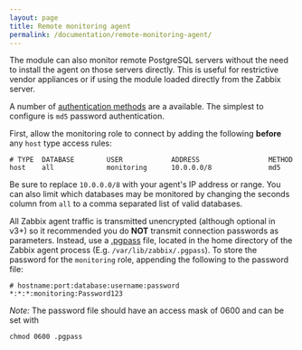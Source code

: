 ```yaml
---
layout: page
title: Remote monitoring agent
permalink: /documentation/remote-monitoring-agent/
---
```


The module can also monitor remote PostgreSQL servers without the need to
install the agent on those servers directly. This is useful for restrictive
vendor appliances or if using the module loaded directly from the Zabbix
server.

A number of [authentication methods](http://www.postgresql.org/docs/current/static/auth-methods.html)
are a available. The simplest to configure is `md5` password authentication.

First, allow the monitoring role to connect by adding the following __before__
any `host` type access rules:

    # TYPE  DATABASE        USER            ADDRESS                 METHOD
    host    all             monitoring      10.0.0.0/8              md5

Be sure to replace `10.0.0.0/8` with your agent's IP address or range. You can
also limit which databases may be monitored by changing the seconds column from
`all` to a comma separated list of valid databases.

All Zabbix agent traffic is transmitted unencrypted (although optional in v3+)
so it recommended you do __NOT__ transmit connection passwords as parameters.
Instead, use a [.pgpass](http://www.postgresql.org/docs/current/static/libpq-pgpass.html)
file, located in the home directory of the Zabbix agent process (E.g.
`/var/lib/zabbix/.pgpass`). To store the password for the `monitoring` role,
appending the following to the password file:

    # hostname:port:database:username:password
    *:*:*:monitoring:Password123

*Note:* The password file should have an access mask of 0600 and can be set with

    chmod 0600 .pgpass

